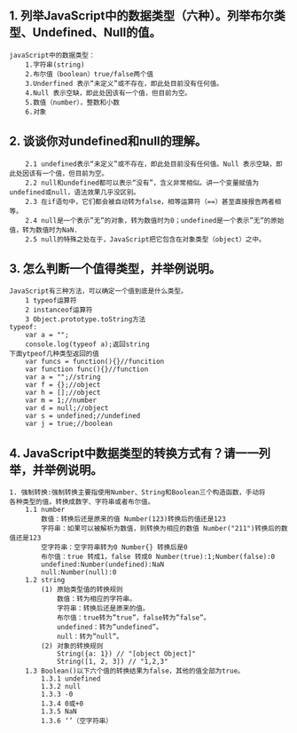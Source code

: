 ## 1. 列举JavaScript中的数据类型（六种）。列举布尔类型、Undefined、Null的值。
    javaScript中的数据类型：
        1.字符串(string)
        2.布尔值（boolean）true/false两个值
        3.Underfined 表示“未定义”或不存在，即此处目前没有任何值。
        4.Null 表示空缺，即此处因该有一个值，但目前为空。
        5.数值（number），整数和小数
        6.对象
## 2. 谈谈你对undefined和null的理解。
        2.1 undefined表示“未定义”或不存在，即此处目前没有任何值。Null 表示空缺，即此处因该有一个值，但目前为空。
        2.2 null和undefined都可以表示“没有”，含义非常相似。讲一个变量赋值为undefined或null，语法效果几乎没区别。
        2.3 在if语句中，它们都会被自动转为false，相等运算符（==）甚至直接报告两者相等。
        2.4 null是一个表示”无”的对象，转为数值时为0；undefined是一个表示”无”的原始值，转为数值时为NaN.
        2.5 null的特殊之处在于，JavaScript把它包含在对象类型（object）之中。
## 3. 怎么判断一个值得类型，并举例说明。
    JavaScript有三种方法，可以确定一个值到底是什么类型。
        1 typeof运算符
        2 instanceof运算符
        3 Object.prototype.toString方法
    typeof:
        var a = "";
        console.log(typeof a);返回string
    下面ytpeof几种类型返回的值
        var funcs = function(){}//funcition
        var function func(){}//function
        var a = "";//string
        var f = {};//object
        var h = [];//object
        var m = 1;//number
        var d = null;//object
        var s = undefined;//undefined
        var j = true;//boolean
## 4. JavaScript中数据类型的转换方式有？请一一列举，并举例说明。
    1. 强制转换:强制转换主要指使用Number、String和Boolean三个构造函数，手动将
    各种类型的值，转换成数字、字符串或者布尔值。
        1.1 number
            数值：转换后还是原来的值 Number(123)转换后的值还是123
            字符串：如果可以被解析为数值，则转换为相应的数值 Number("211")转换后的数值还是123
            空字符串：空字符串转为0 Number{} 转换后是0
            布尔值：true 转成1，false 转成0 Number(true):1;Number(false):0
            undefined:Number(undefined):NaN
            null:Number(null):0
        1.2 string
            (1) 原始类型值的转换规则
                数值：转为相应的字符串。
                字符串：转换后还是原来的值。
                布尔值：true转为”true”，false转为”false”。
                undefined：转为”undefined”。
                null：转为”null”。
            (2) 对象的转换规则
                String({a: 1}) // "[object Object]"
                String([1, 2, 3]) // "1,2,3"
        1.3 Boolean()以下六个值的转换结果为false，其他的值全部为true。
            1.3.1 undefined
            1.3.2 null
            1.3.3 -0
            1.3.4 0或+0
            1.3.5 NaN
            1.3.6 ‘’（空字符串）